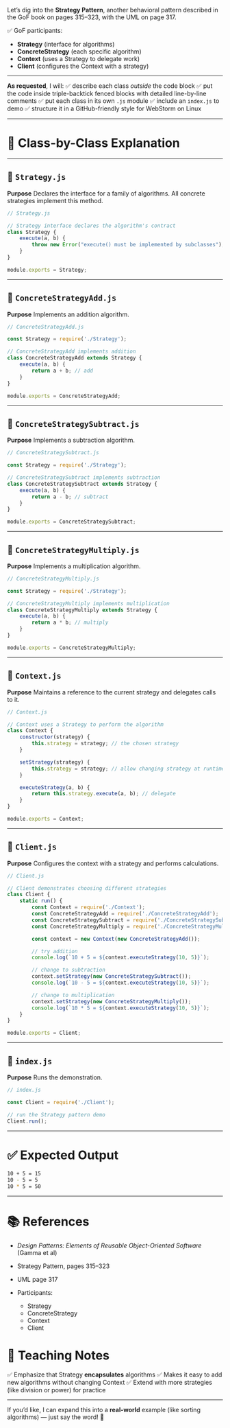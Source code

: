 Let’s dig into the **Strategy Pattern**, another behavioral pattern described in the GoF book on pages 315–323, with the UML on page 317.

✅ GoF participants:

* **Strategy** (interface for algorithms)
* **ConcreteStrategy** (each specific algorithm)
* **Context** (uses a Strategy to delegate work)
* **Client** (configures the Context with a strategy)

---

**As requested**, I will:
✅ describe each class *outside* the code block
✅ put the code inside triple-backtick fenced blocks with detailed line-by-line comments
✅ put each class in its own `.js` module
✅ include an `index.js` to demo
✅ structure it in a GitHub-friendly style for WebStorm on Linux

---

# 🧩 Class-by-Class Explanation

---

## 🧩 `Strategy.js`

**Purpose**
Declares the interface for a family of algorithms. All concrete strategies implement this method.

```javascript
// Strategy.js

// Strategy interface declares the algorithm's contract
class Strategy {
    execute(a, b) {
        throw new Error("execute() must be implemented by subclasses");
    }
}

module.exports = Strategy;
```

---

## 🧩 `ConcreteStrategyAdd.js`

**Purpose**
Implements an addition algorithm.

```javascript
// ConcreteStrategyAdd.js

const Strategy = require('./Strategy');

// ConcreteStrategyAdd implements addition
class ConcreteStrategyAdd extends Strategy {
    execute(a, b) {
        return a + b; // add
    }
}

module.exports = ConcreteStrategyAdd;
```

---

## 🧩 `ConcreteStrategySubtract.js`

**Purpose**
Implements a subtraction algorithm.

```javascript
// ConcreteStrategySubtract.js

const Strategy = require('./Strategy');

// ConcreteStrategySubtract implements subtraction
class ConcreteStrategySubtract extends Strategy {
    execute(a, b) {
        return a - b; // subtract
    }
}

module.exports = ConcreteStrategySubtract;
```

---

## 🧩 `ConcreteStrategyMultiply.js`

**Purpose**
Implements a multiplication algorithm.

```javascript
// ConcreteStrategyMultiply.js

const Strategy = require('./Strategy');

// ConcreteStrategyMultiply implements multiplication
class ConcreteStrategyMultiply extends Strategy {
    execute(a, b) {
        return a * b; // multiply
    }
}

module.exports = ConcreteStrategyMultiply;
```

---

## 🧩 `Context.js`

**Purpose**
Maintains a reference to the current strategy and delegates calls to it.

```javascript
// Context.js

// Context uses a Strategy to perform the algorithm
class Context {
    constructor(strategy) {
        this.strategy = strategy; // the chosen strategy
    }

    setStrategy(strategy) {
        this.strategy = strategy; // allow changing strategy at runtime
    }

    executeStrategy(a, b) {
        return this.strategy.execute(a, b); // delegate
    }
}

module.exports = Context;
```

---

## 👤 `Client.js`

**Purpose**
Configures the context with a strategy and performs calculations.

```javascript
// Client.js

// Client demonstrates choosing different strategies
class Client {
    static run() {
        const Context = require('./Context');
        const ConcreteStrategyAdd = require('./ConcreteStrategyAdd');
        const ConcreteStrategySubtract = require('./ConcreteStrategySubtract');
        const ConcreteStrategyMultiply = require('./ConcreteStrategyMultiply');

        const context = new Context(new ConcreteStrategyAdd());

        // try addition
        console.log(`10 + 5 = ${context.executeStrategy(10, 5)}`);

        // change to subtraction
        context.setStrategy(new ConcreteStrategySubtract());
        console.log(`10 - 5 = ${context.executeStrategy(10, 5)}`);

        // change to multiplication
        context.setStrategy(new ConcreteStrategyMultiply());
        console.log(`10 * 5 = ${context.executeStrategy(10, 5)}`);
    }
}

module.exports = Client;
```

---

## 🚀 `index.js`

**Purpose**
Runs the demonstration.

```javascript
// index.js

const Client = require('./Client');

// run the Strategy pattern demo
Client.run();
```

---

# ✅ Expected Output

```bash
10 + 5 = 15
10 - 5 = 5
10 * 5 = 50
```

---

# 📚 References

* *Design Patterns: Elements of Reusable Object-Oriented Software* (Gamma et al)
* Strategy Pattern, pages 315–323
* UML page 317
* Participants:

  * Strategy
  * ConcreteStrategy
  * Context
  * Client



# 🧠 Teaching Notes

✅ Emphasize that Strategy **encapsulates** algorithms
✅ Makes it easy to add new algorithms without changing Context
✅ Extend with more strategies (like division or power) for practice

---

If you’d like, I can expand this into a **real-world** example (like sorting algorithms) — just say the word! 🚀

